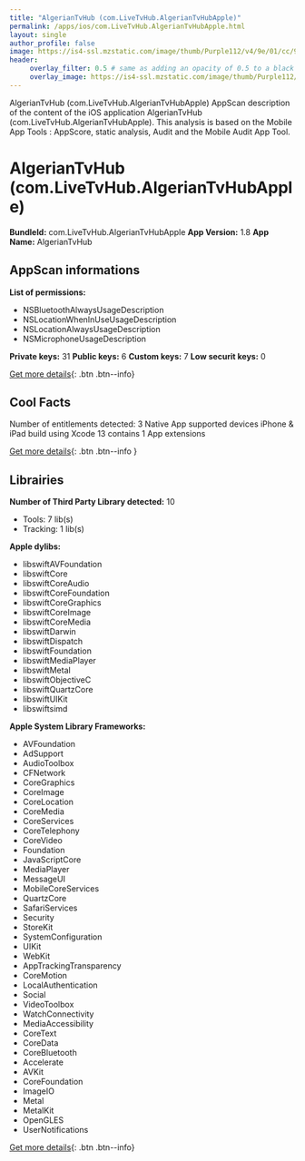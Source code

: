 ```yaml
---
title: "AlgerianTvHub (com.LiveTvHub.AlgerianTvHubApple)"
permalink: /apps/ios/com.LiveTvHub.AlgerianTvHubApple.html
layout: single
author_profile: false
image: https://is4-ssl.mzstatic.com/image/thumb/Purple112/v4/9e/01/cc/9e01cca1-926b-4f68-5a65-7ee314acbcf1/AppIcon-0-0-1x_U007emarketing-0-0-0-10-0-0-sRGB-0-0-0-GLES2_U002c0-512MB-85-220-0-0.png/512x512bb.jpg
header: 
     overlay_filter: 0.5 # same as adding an opacity of 0.5 to a black background
     overlay_image: https://is4-ssl.mzstatic.com/image/thumb/Purple112/v4/9e/01/cc/9e01cca1-926b-4f68-5a65-7ee314acbcf1/AppIcon-0-0-1x_U007emarketing-0-0-0-10-0-0-sRGB-0-0-0-GLES2_U002c0-512MB-85-220-0-0.png/512x512bb.jpg
---
```

AlgerianTvHub (com.LiveTvHub.AlgerianTvHubApple) AppScan description of the content of the iOS application AlgerianTvHub (com.LiveTvHub.AlgerianTvHubApple). This analysis is based on the Mobile App Tools : AppScore, static analysis, Audit and the Mobile Audit App Tool.

# AlgerianTvHub (com.LiveTvHub.AlgerianTvHubApple)

**BundleId:** com.LiveTvHub.AlgerianTvHubApple
**App Version:** 1.8
**App Name:** AlgerianTvHub


## AppScan informations 

**List of permissions:** 
- NSBluetoothAlwaysUsageDescription
- NSLocationWhenInUseUsageDescription
- NSLocationAlwaysUsageDescription
- NSMicrophoneUsageDescription
  
  
**Private keys:** 31
**Public keys:** 6
**Custom keys:** 7
**Low securit keys:** 0
  
[Get more details](/pricing.html){: .btn .btn--info}

## Cool Facts

Number of entitlements detected: 3
Native App
supported devices iPhone & iPad
build using Xcode 13
contains 1 App extensions
  
[Get more details](/pricing.html){: .btn .btn--info }

## Librairies 
**Number of Third Party Library detected:** 10
- Tools: 7 lib(s)
- Tracking: 1 lib(s)


**Apple dylibs:**
- libswiftAVFoundation
- libswiftCore
- libswiftCoreAudio
- libswiftCoreFoundation
- libswiftCoreGraphics
- libswiftCoreImage
- libswiftCoreMedia
- libswiftDarwin
- libswiftDispatch
- libswiftFoundation
- libswiftMediaPlayer
- libswiftMetal
- libswiftObjectiveC
- libswiftQuartzCore
- libswiftUIKit
- libswiftsimd


**Apple System Library Frameworks:**
- AVFoundation
- AdSupport
- AudioToolbox
- CFNetwork
- CoreGraphics
- CoreImage
- CoreLocation
- CoreMedia
- CoreServices
- CoreTelephony
- CoreVideo
- Foundation
- JavaScriptCore
- MediaPlayer
- MessageUI
- MobileCoreServices
- QuartzCore
- SafariServices
- Security
- StoreKit
- SystemConfiguration
- UIKit
- WebKit
- AppTrackingTransparency
- CoreMotion
- LocalAuthentication
- Social
- VideoToolbox
- WatchConnectivity
- MediaAccessibility
- CoreText
- CoreData
- CoreBluetooth
- Accelerate
- AVKit
- CoreFoundation
- ImageIO
- Metal
- MetalKit
- OpenGLES
- UserNotifications


  
[Get more details](/pricing.html){: .btn .btn--info}

